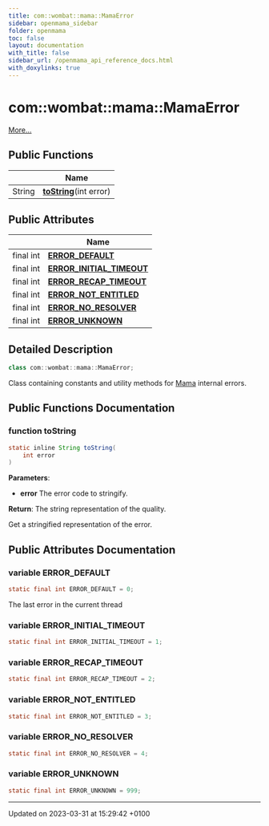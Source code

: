 ```yaml
---
title: com::wombat::mama::MamaError
sidebar: openmama_sidebar
folder: openmama
toc: false
layout: documentation
with_title: false
sidebar_url: /openmama_api_reference_docs.html
with_doxylinks: true
---
```


# com::wombat::mama::MamaError



 [More...](#detailed-description)

## Public Functions

|                | Name           |
| -------------- | -------------- |
| String | **[toString](classcom_1_1wombat_1_1mama_1_1MamaError.html#function-tostring)**(int error) |

## Public Attributes

|                | Name           |
| -------------- | -------------- |
| final int | **[ERROR_DEFAULT](classcom_1_1wombat_1_1mama_1_1MamaError.html#variable-error-default)**  |
| final int | **[ERROR_INITIAL_TIMEOUT](classcom_1_1wombat_1_1mama_1_1MamaError.html#variable-error-initial-timeout)**  |
| final int | **[ERROR_RECAP_TIMEOUT](classcom_1_1wombat_1_1mama_1_1MamaError.html#variable-error-recap-timeout)**  |
| final int | **[ERROR_NOT_ENTITLED](classcom_1_1wombat_1_1mama_1_1MamaError.html#variable-error-not-entitled)**  |
| final int | **[ERROR_NO_RESOLVER](classcom_1_1wombat_1_1mama_1_1MamaError.html#variable-error-no-resolver)**  |
| final int | **[ERROR_UNKNOWN](classcom_1_1wombat_1_1mama_1_1MamaError.html#variable-error-unknown)**  |

## Detailed Description

```java
class com::wombat::mama::MamaError;
```


Class containing constants and utility methods for [Mama](classcom_1_1wombat_1_1mama_1_1Mama.html) internal errors. 

## Public Functions Documentation

### function toString

```java
static inline String toString(
    int error
)
```


**Parameters**: 

  * **error** The error code to stringify. 


**Return**: The string representation of the quality. 

Get a stringified representation of the error.


## Public Attributes Documentation

### variable ERROR_DEFAULT

```java
static final int ERROR_DEFAULT = 0;
```


The last error in the current thread 


### variable ERROR_INITIAL_TIMEOUT

```java
static final int ERROR_INITIAL_TIMEOUT = 1;
```


### variable ERROR_RECAP_TIMEOUT

```java
static final int ERROR_RECAP_TIMEOUT = 2;
```


### variable ERROR_NOT_ENTITLED

```java
static final int ERROR_NOT_ENTITLED = 3;
```


### variable ERROR_NO_RESOLVER

```java
static final int ERROR_NO_RESOLVER = 4;
```


### variable ERROR_UNKNOWN

```java
static final int ERROR_UNKNOWN = 999;
```


-------------------------------

Updated on 2023-03-31 at 15:29:42 +0100